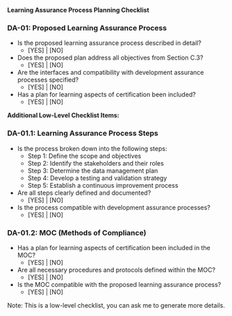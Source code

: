 **Learning Assurance Process Planning Checklist**

### DA-01: Proposed Learning Assurance Process

* Is the proposed learning assurance process described in detail?
	+ [YES] | [NO]
* Does the proposed plan address all objectives from Section C.3?
	+ [YES] | [NO]
* Are the interfaces and compatibility with development assurance processes specified?
	+ [YES] | [NO]
* Has a plan for learning aspects of certification been included?
	+ [YES] | [NO]

**Additional Low-Level Checklist Items:**

### DA-01.1: Learning Assurance Process Steps

* Is the process broken down into the following steps:
	+ Step 1: Define the scope and objectives
	+ Step 2: Identify the stakeholders and their roles
	+ Step 3: Determine the data management plan
	+ Step 4: Develop a testing and validation strategy
	+ Step 5: Establish a continuous improvement process
* Are all steps clearly defined and documented?
	+ [YES] | [NO]
* Is the process compatible with development assurance processes?
	+ [YES] | [NO]

### DA-01.2: MOC (Methods of Compliance)

* Has a plan for learning aspects of certification been included in the MOC?
	+ [YES] | [NO]
* Are all necessary procedures and protocols defined within the MOC?
	+ [YES] | [NO]
* Is the MOC compatible with the proposed learning assurance process?
	+ [YES] | [NO]

Note: This is a low-level checklist, you can ask me to generate more details.